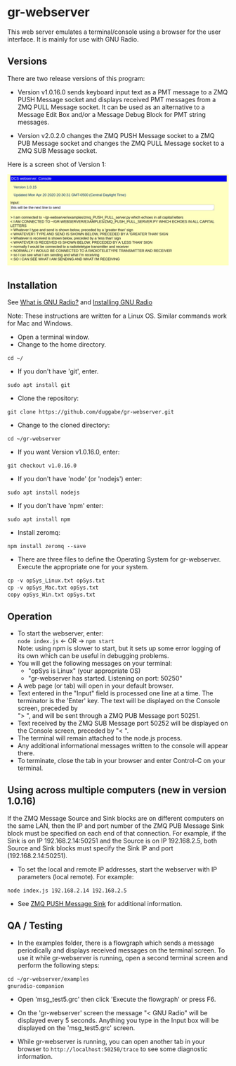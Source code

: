 # gr-webserver

This web server emulates a terminal/console using a browser for the user interface. It is mainly for use with GNU Radio.<br>

## Versions

There are two release versions of this program:

* Version v1.0.16.0 sends keyboard input text as a PMT message to a ZMQ PUSH Message socket and displays received PMT messages from a ZMQ PULL Message socket. It can be used as an alternative to a Message Edit Box and/or a Message Debug Block for PMT string messages.

* Version v2.0.2.0 changes the ZMQ PUSH Message socket to a ZMQ PUB Message socket and changes the ZMQ PULL Message socket to a ZMQ SUB Message socket.

Here is a screen shot of Version 1:

![screen shot](./gr-webserver_out.png "gr-webserver Console")

## Installation

See [What is GNU Radio?](https://wiki.gnuradio.org/index.php/What_is_GNU_Radio%3F) and [Installing GNU Radio](https://wiki.gnuradio.org/index.php/InstallingGR)

Note: These instructions are written for a Linux OS. Similar commands work for Mac and Windows.

* Open a terminal window.  
* Change to the home directory.
  
```
cd ~/  
```
* If you don't have 'git', enter.

```
sudo apt install git  
```
* Clone the repository:

```
git clone https://github.com/duggabe/gr-webserver.git
```
* Change to the cloned directory:

```
cd ~/gr-webserver
```
* If you want Version v1.0.16.0, enter:

```
git checkout v1.0.16.0
```
* If you don't have 'node' (or 'nodejs') enter:

```
sudo apt install nodejs
```
* If you don't have 'npm' enter:

```
sudo apt install npm
```
* Install zeromq:

```
npm install zeromq --save
```
* There are three files to define the Operating System for gr-webserver. Execute the appropriate one for your system.

```
cp -v opSys_Linux.txt opSys.txt
cp -v opSys_Mac.txt opSys.txt
copy opSys_Win.txt opSys.txt
```

## Operation

* To start the webserver, enter:<br>
  `node index.js` <- OR -> `npm start`<br>
  Note: using npm is slower to start, but it sets up some error logging of its own which can be useful in debugging problems.
* You will get the following messages on your terminal:
    - "opSys is Linux" (your appropriate OS)
    - "gr-webserver has started. Listening on port: 50250"
* A web page (or tab) will open in your default browser.
* Text entered in the "Input" field is processed one line at a time. The terminator is the 'Enter' key. The text will be displayed on the Console screen, preceded by<br> &quot;&gt;&nbsp;&quot;, and will be sent through a ZMQ PUB Message port 50251.
* Text received by the ZMQ SUB Message port 50252 will be displayed on the Console screen, preceded by &quot;&lt;&nbsp;&quot;.
* The terminal will remain attached to the node.js process.
* Any additional informational messages written to the console will appear there.
* To terminate, close the tab in your browser and enter Control-C on your terminal.

## Using across multiple computers (new in version 1.0.16)

If the ZMQ Message Source and Sink blocks are on different computers on the same LAN, then the IP and port number of the ZMQ PUB Message Sink block must be specified on each end of that connection. For example, if the Sink is on IP 192.168.2.14:50251 and the Source is on IP 192.168.2.5, both Source and Sink blocks must specify the Sink IP and port (192.168.2.14:50251).

* To set the local and remote IP addresses, start the webserver with IP parameters (local remote). For example:

```
node index.js 192.168.2.14 192.168.2.5
```

* See [ZMQ PUSH Message Sink](https://wiki.gnuradio.org/index.php/ZMQ_PUSH_Message_Sink) for additional information.

## QA / Testing

* In the examples folder, there is a flowgraph which sends a message periodically and displays received messages on the terminal screen. To use it while gr-webserver is running, open a second terminal screen and perform the following steps:

```
cd ~/gr-webserver/examples
gnuradio-companion
```

* Open 'msg_test5.grc' then click 'Execute the flowgraph' or press F6.

* On the 'gr-webserver' screen the message "< GNU Radio" will be displayed every 5 seconds. Anything you type in the Input box will be displayed on the 'msg_test5.grc' screen. 

* While gr-webserver is running, you can open another tab in your browser to ```http://localhost:50250/trace``` to see some diagnostic information.


